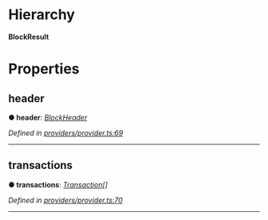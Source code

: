 

# Hierarchy

**BlockResult**

# Properties

<a id="header"></a>

##  header

**● header**: *[BlockHeader](_providers_provider_.blockheader.md)*

*Defined in [providers/provider.ts:69](https://github.com/nearprotocol/nearlib/blob/ce23775/src.ts/providers/provider.ts#L69)*

___
<a id="transactions"></a>

##  transactions

**● transactions**: *[Transaction](_providers_provider_.transaction.md)[]*

*Defined in [providers/provider.ts:70](https://github.com/nearprotocol/nearlib/blob/ce23775/src.ts/providers/provider.ts#L70)*

___

